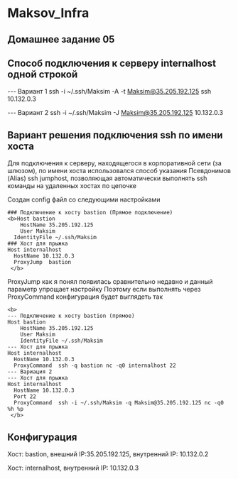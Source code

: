 # Maksov_Infra
## Домашнее задание 05
## Способ подключения к серверу internalhost одной строкой
--- Вариант 1
ssh -i ~/.ssh/Maksim -A -t Maksim@35.205.192.125 ssh 10.132.0.3

--- Вариант 2
ssh -i ~/.ssh/Maksim -J Maksim@35.205.192.125 10.132.0.3

## Вариант решения подключения ssh по имени хоста 
Для подключения к серверу, находящегося в корпоративной сети (за шлюзом), по имени хоста использовался способ указания Псевдонимов (Alias) ssh jumphost, позволяющая автоматически выполнять ssh команды на удаленных хостах по цепочке

Создан config файл со следующими настройками
```
### Подключение к хосту bastion (Прямое подключение)
<b>Host bastion
	HostName 35.205.192.125
	User Maksim
  IdentityFile ~/.ssh/Maksim
### Хост для прыжка 
Host internalhost
  HostName 10.132.0.3
  ProxyJump  bastion
 </b>
 ```
ProxyJump как я понял появилась сравнительно недавно и данный параметр упрощает настройку
Поэтому если выполнять через ProxyCommand конфигурация будет выглядеть так
```
<b>
--- Подключение к хосту bastion (прямое)
Host bastion
	HostName 35.205.192.125
	User Maksim
	IdentityFile ~/.ssh/Maksim
--- Хост для прыжка 
Host internalhost
  HostName 10.132.0.3
  ProxyCommand  ssh -q bastion nc -q0 internalhost 22
--- Вариация 2
--- Хост для прыжка 
Host internalhost
  HostName 10.132.0.3
  Port 22
  ProxyCommand  ssh -i ~/.ssh/Maksim -q Maksim@35.205.192.125 nc -q0 %h %p
 </b>
 ```
## Конфигурация

Хост: bastion, внешний IP:35.205.192.125, внутренний IP: 10.132.0.2

Хост: internalhost, внутренний IP: 10.132.0.3

